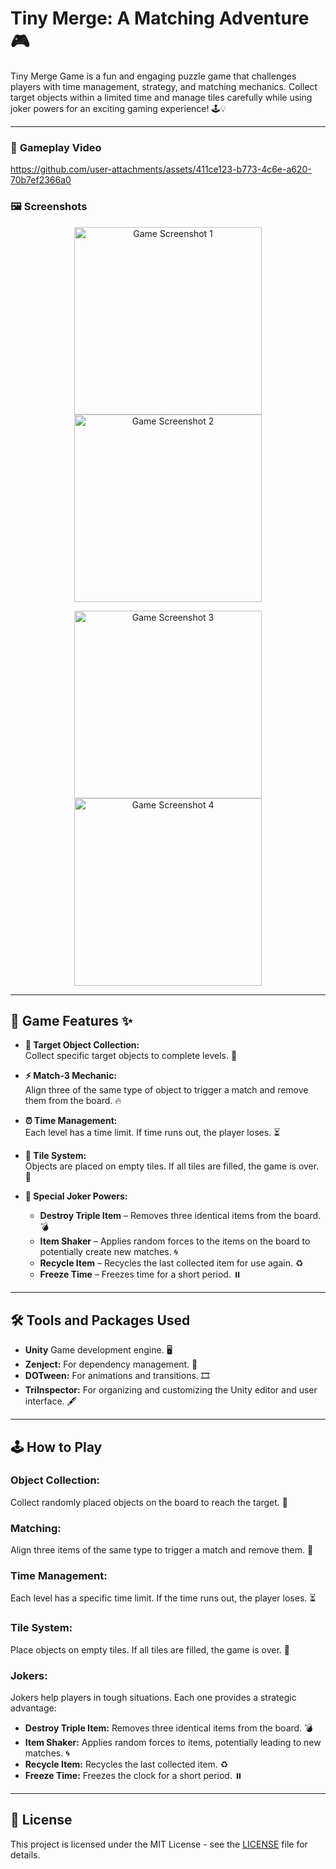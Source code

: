 # Tiny Merge: A Matching Adventure 🎮  
Tiny Merge Game is a fun and engaging puzzle game that challenges players with time management, strategy, and matching mechanics.
Collect target objects within a limited time and manage tiles carefully while using joker powers for an exciting gaming experience! 🕹️💡


---

### 🎥 **Gameplay Video**  

https://github.com/user-attachments/assets/411ce123-b773-4c6e-a620-70b7ef2366a0

### 🖼️ **Screenshots**  

<p align="center">
  <img src="https://github.com/SERAP-KEREM/TinyMerge/blob/main/Assets/_Game/GameImages/1.png?raw=true?raw=true" alt="Game Screenshot 1" width="300">
  <img src="https://github.com/SERAP-KEREM/TinyMerge/blob/main/Assets/_Game/GameImages/2.png?raw=true?raw=true" alt="Game Screenshot 2" width="300">
</p>
<p align="center">
  <img src="https://github.com/SERAP-KEREM/TinyMerge/blob/main/Assets/_Game/GameImages/3.png?raw=true" alt="Game Screenshot 3" width="300">
  <img src="https://github.com/SERAP-KEREM/TinyMerge/blob/main/Assets/_Game/GameImages/4.png?raw=true" alt="Game Screenshot 4" width="300">
</p>

---

## 🌟 **Game Features** ✨  
- **🧩 Target Object Collection:**  
  Collect specific target objects to complete levels. 🎯

- **⚡ Match-3 Mechanic:**  
  Align three of the same type of object to trigger a match and remove them from the board. 🔥

- **⏰ Time Management:**  
  Each level has a time limit. If time runs out, the player loses. ⏳

- **🔲 Tile System:**  
  Objects are placed on empty tiles. If all tiles are filled, the game is over. 🚫

- **🎲 Special Joker Powers:**  
  - **Destroy Triple Item** – Removes three identical items from the board. 💣  
  - **Item Shaker** – Applies random forces to the items on the board to potentially create new matches. 🌀  
  - **Recycle Item** – Recycles the last collected item for use again. ♻️  
  - **Freeze Time** – Freezes time for a short period. ⏸️
    
---

## 🛠️ **Tools and Packages Used**  
- **Unity** Game development engine. 🖥️  
- **Zenject:** For dependency management. 🔧  
- **DOTween:** For animations and transitions. 🎞️  
- **TriInspector:** For organizing and customizing the Unity editor and user interface. 🖋️ 

---

## 🕹️ **How to Play**  
### **Object Collection:**  
Collect randomly placed objects on the board to reach the target. 🎯

### **Matching:**  
Align three items of the same type to trigger a match and remove them. 🧩

### **Time Management:**  
Each level has a specific time limit. If the time runs out, the player loses. ⏳

### **Tile System:**  
Place objects on empty tiles. If all tiles are filled, the game is over. 🛑

### **Jokers:**  
Jokers help players in tough situations. Each one provides a strategic advantage:
- **Destroy Triple Item:** Removes three identical items from the board. 💣
- **Item Shaker:** Applies random forces to items, potentially leading to new matches. 🌀
- **Recycle Item:** Recycles the last collected item. ♻️
- **Freeze Time:** Freezes the clock for a short period. ⏸️

---

## 📜 **License**  
This project is licensed under the MIT License - see the [LICENSE](https://github.com/SERAP-KEREM/SERAP-KEREM/blob/main/MIT%20License.txt) file for details.

